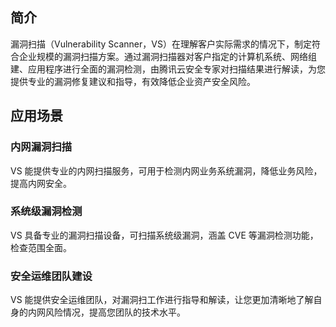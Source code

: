 ## 简介
漏洞扫描（Vulnerability Scanner，VS）在理解客户实际需求的情况下，制定符合企业规模的漏洞扫描方案。通过漏洞扫描器对客户指定的计算机系统、网络组建、应用程序进行全面的漏洞检测，由腾讯云安全专家对扫描结果进行解读，为您提供专业的漏洞修复建议和指导，有效降低企业资产安全风险。
## 应用场景
### 内网漏洞扫描
VS 能提供专业的内网扫描服务，可用于检测内网业务系统漏洞，降低业务风险，提高内网安全。

### 系统级漏洞检测
VS 具备专业的漏洞扫描设备，可扫描系统级漏洞，涵盖 CVE 等漏洞检测功能，检查范围全面。

### 安全运维团队建设
VS 能提供安全运维团队，对漏洞扫工作进行指导和解读，让您更加清晰地了解自身的内网风险情况，提高您团队的技术水平。
